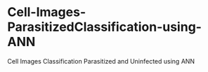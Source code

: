 # Cell-Images-ParasitizedClassification-using-ANN
Cell Images Classification Parasitized and Uninfected using ANN
